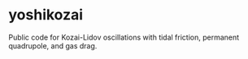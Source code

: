 # yoshikozai
Public code for Kozai-Lidov oscillations with tidal friction, permanent quadrupole, and gas drag. 
